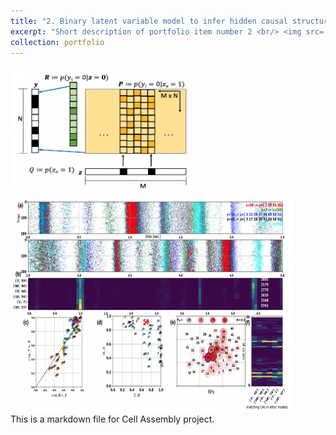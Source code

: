 ```yaml
---
title: "2. Binary latent variable model to infer hidden causal structure from observations"
excerpt: "Short description of portfolio item number 2 <br/> <img src='/images/CA_model.png' width='300' height='200'/> <img src='/images/CA_Robustness.png' width='450' height='350'/>"
collection: portfolio
---
```


<img src='/images/CA_model.png' width='300' height='200'/> <img src='/images/CA_Robustness.png' width='450' height='350'/><br/> This is a markdown file for Cell Assembly project.
